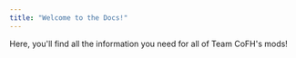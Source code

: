 ```yaml
---
title: "Welcome to the Docs!"
---
```


Here, you'll find all the information you need for all of Team CoFH's mods!
